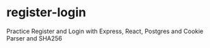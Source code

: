 # register-login
Practice Register and Login with Express, React, Postgres and Cookie Parser and SHA256

